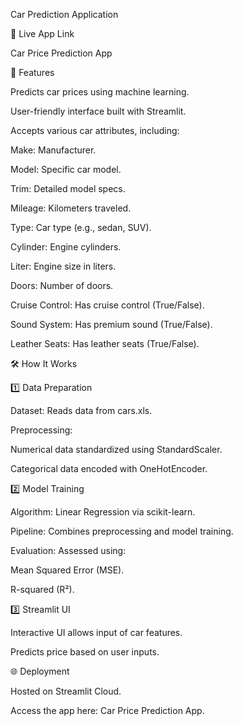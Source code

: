 Car Prediction Application

🔗 Live App Link

Car Price Prediction App

🚗 Features

Predicts car prices using machine learning.

User-friendly interface built with Streamlit.

Accepts various car attributes, including:

Make: Manufacturer.

Model: Specific car model.

Trim: Detailed model specs.

Mileage: Kilometers traveled.

Type: Car type (e.g., sedan, SUV).

Cylinder: Engine cylinders.

Liter: Engine size in liters.

Doors: Number of doors.

Cruise Control: Has cruise control (True/False).

Sound System: Has premium sound (True/False).

Leather Seats: Has leather seats (True/False).

🛠 How It Works

1️⃣ Data Preparation

Dataset: Reads data from cars.xls.

Preprocessing:

Numerical data standardized using StandardScaler.

Categorical data encoded with OneHotEncoder.

2️⃣ Model Training

Algorithm: Linear Regression via scikit-learn.

Pipeline: Combines preprocessing and model training.

Evaluation: Assessed using:

Mean Squared Error (MSE).

R-squared (R²).

3️⃣ Streamlit UI

Interactive UI allows input of car features.

Predicts price based on user inputs.

🌐 Deployment

Hosted on Streamlit Cloud.

Access the app here: Car Price Prediction App.
